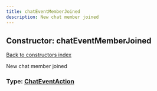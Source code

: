 ```yaml
---
title: chatEventMemberJoined
description: New chat member joined
---
```

## Constructor: chatEventMemberJoined  
[Back to constructors index](index.md)



New chat member joined




### Type: [ChatEventAction](../types/ChatEventAction.md)


